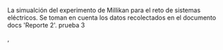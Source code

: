 La simualción del experimento de Millikan para el reto de sistemas eléctricos.
Se toman en cuenta los datos recolectados en el documento docs 'Reporte 2'.
prueba 3

,